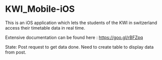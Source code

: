 KWI_Mobile-iOS
==============

This is an iOS application which lets the students of the KWI in switzerland access their timetable data in real time.

Extensive documentation can be found here : https://goo.gl/rBFZpq

State:
Post request to get data done.
Need to create table to display data from post.
